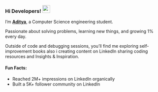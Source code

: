 ### Hi Developers! <img src="https://emojis.slackmojis.com/emojis/images/1536351075/4594/blob-wave.gif" width="25"/>

I’m [**Aditya**](https://www.linkedin.com/in/adityaporwal14/), a Computer Science engineering student.

Passionate about solving problems, learning new things, and growing 1% every day.<br>

Outside of code and debugging sessions, you’ll find me exploring self-improvement books also i creating content on LinkedIn sharing coding resources and Insights & Inspiration.

#### Fun Facts:

* Reached 2M+ impressions on LinkedIn organically  
* Built a 5K+ follower community on LinkedIn

